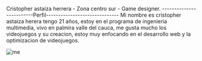 Cristopher astaiza herrera - Zona centro sur - Game designer.
-------------------------Perfil------------------------------
Mi nombre es cristopher astaiza herera tengo 21 años, estoy en el programa de ingenieria multimedia, vivo en palmira valle del cauca, me gusta mucho los videojuegos y su creacion, estoy muy enfocando en el desarrollo web y la optimizacion de videojuegos.

![me](https://github.com/user-attachments/assets/4304438d-459f-4175-9ab7-0b12b1343f99)
